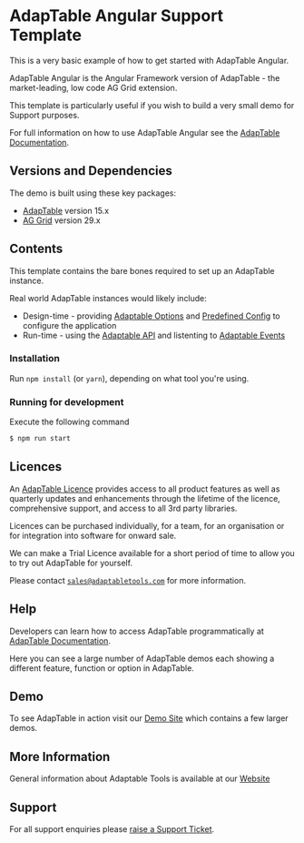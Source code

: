 # AdapTable Angular Support Template

This is a very basic example of how to get started with AdapTable Angular.

AdapTable Angular is the Angular Framework version of AdapTable - the market-leading, low code AG Grid extension.

This template is particularly useful if you wish to build a very small demo for Support purposes.

For full information on how to use AdapTable Angular see the [AdapTable Documentation](https://docs.adaptabletools.com/guide/angular-overview).

## Versions and Dependencies

The demo is built using these key packages:

- [AdapTable](https://docs.adaptabletools.com/) version 15.x
- [AG Grid](https://www.ag-grid.com) version 29.x

## Contents

This template contains the bare bones required to set up an AdapTable instance.  

Real world AdapTable instances would likely include:

- Design-time - providing [Adaptable Options](https://docs.adaptabletools.com/guide/reference-options-overview) and [Predefined Config](https://docs.adaptabletools.com/guide/reference-config-overview) to configure the application
- Run-time - using the [Adaptable API](https://docs.adaptabletools.com/guide/reference-api-overview) and listenting to [Adaptable Events](https://docs.adaptabletools.com/guide/reference-event-overview)

### Installation

Run `npm install` (or `yarn`), depending on what tool you're using.

### Running for development

Execute the following command

```sh
$ npm run start
```


## Licences

An [AdapTable Licence](https://docs.adaptabletools.com/guide/licensing) provides access to all product features as well as quarterly updates and enhancements through the lifetime of the licence, comprehensive support, and access to all 3rd party libraries.

Licences can be purchased individually, for a team, for an organisation or for integration into software for onward sale.

We can make a Trial Licence available for a short period of time to allow you to try out AdapTable for yourself.

Please contact [`sales@adaptabletools.com`](mailto:sales@adaptabletools.com) for more information.

## Help

Developers can learn how to access AdapTable programmatically at [AdapTable Documentation](https://docs.adaptabletools.com).  

Here you can see a large number of AdapTable demos each showing a different feature, function or option in AdapTable.

## Demo

To see AdapTable in action visit our [Demo Site](https://www.adaptabletools.com/demos) which contains a few larger demos.

## More Information

General information about Adaptable Tools is available at our [Website](http://www.adaptabletools.com) 
 
## Support

For all support enquiries please [raise a Support Ticket](https://adaptabletools.zendesk.com/hc/en-us/requests/new).



